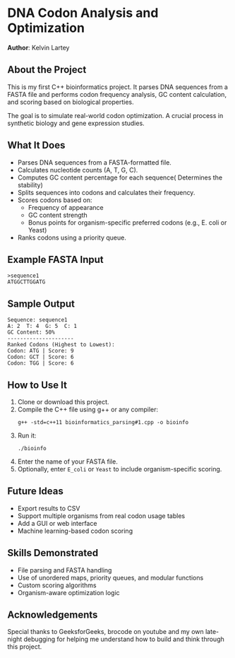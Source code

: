 # DNA Codon Analysis and Optimization
**Author**: Kelvin Lartey

##  About the Project
This is my first C++ bioinformatics project. It parses DNA sequences from a FASTA file and performs codon frequency analysis, GC content calculation, and scoring based on biological properties.

The goal is to simulate real-world codon optimization. A crucial process in synthetic biology and gene expression studies.

## What It Does
- Parses DNA sequences from a FASTA-formatted file.
- Calculates nucleotide counts (A, T, G, C).
- Computes GC content percentage for each sequence( Determines the stability)
- Splits sequences into codons and calculates their frequency.
- Scores codons based on:
  - Frequency of appearance
  - GC content strength
  - Bonus points for organism-specific preferred codons (e.g., E. coli or Yeast)
- Ranks codons using a priority queue.

##  Example FASTA Input
```fasta
>sequence1
ATGGCTTGGATG
```

##  Sample Output
```
Sequence: sequence1
A: 2  T: 4  G: 5  C: 1
GC Content: 50%
---------------------
Ranked Codons (Highest to Lowest):
Codon: ATG | Score: 9
Codon: GCT | Score: 6
Codon: TGG | Score: 6
```

## How to Use It
1. Clone or download this project.
2. Compile the C++ file using g++ or any compiler:
   ```
   g++ -std=c++11 bioinformatics_parsing#1.cpp -o bioinfo
   ```
3. Run it:
   ```
   ./bioinfo
   ```
4. Enter the name of your FASTA file.
5. Optionally, enter `E_coli` or `Yeast` to include organism-specific scoring.

##  Future Ideas
- Export results to CSV
- Support multiple organisms from real codon usage tables
- Add a GUI or web interface
- Machine learning-based codon scoring

## Skills Demonstrated
- File parsing and FASTA handling
- Use of unordered maps, priority queues, and modular functions
- Custom scoring algorithms
- Organism-aware optimization logic

##  Acknowledgements
Special thanks to GeeksforGeeks, brocode on youtube and my own late-night debugging for helping me understand how to build and think through this project.
